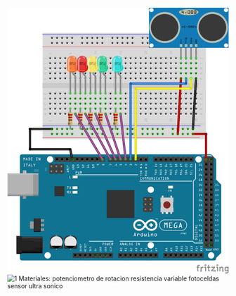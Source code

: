 ![1](https://github.com/mariacamila55/Primer-Proyecto/blob/master/sensor%201.jpg)
![1]()
Materiales:
potenciometro de rotacion
resistencia variable 
fotoceldas 
sensor ultra sonico
